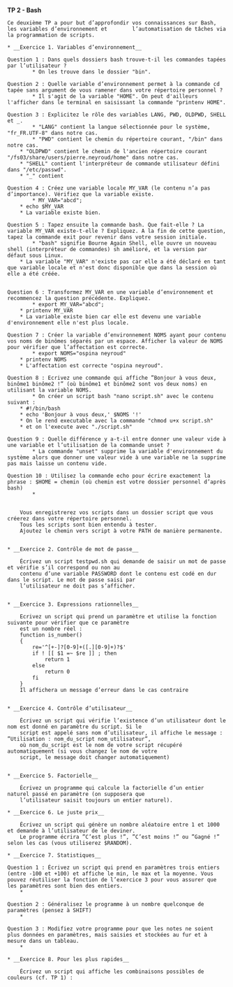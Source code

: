 **TP 2 - Bash**

	Ce deuxième TP a pour but d’approfondir vos connaissances sur Bash, les variables d’environnement et 		l’automatisation de tâches via la programmation de scripts.

	* __Exercice 1. Variables d’environnement__
	
	Question 1 : Dans quels dossiers bash trouve-t-il les commandes tapées par l’utilisateur ?
      		* On les trouve dans le dossier "bin".
      
	Question 2 : Quelle variable d’environnement permet à la commande cd tapée sans argument de vous ramener dans votre répertoire personnel ?
      		* Il s'agit de la variable "HOME". On peut d'ailleurs l'afficher dans le terminal en saisissant la commande "printenv HOME".
      
	Question 3 : Explicitez le rôle des variables LANG, PWD, OLDPWD, SHELL et _.
      		* "LANG" contient la langue sélectionnée pour le système, "fr_FR.UTF-8" dans notre cas.
      		* "PWD" contient le chemin du répertoire courant, "/bin" dans notre cas.
		* "OLDPWD" contient le chemin de l'ancien répertoire courant "/fs03/share/users/pierre.neyroud/home" dans notre cas.
		* "SHELL" contient l'interpréteur de commande utilisateur défini dans "/etc/passwd".
		* "_" contient
		
	Question 4 : Créez une variable locale MY_VAR (le contenu n’a pas d’importance). Vérifiez que la variable existe.
      		* MY_VAR="abcd";
		* echo $MY_VAR
		* La variable existe bien.
      
	Question 5 : Tapez ensuite la commande bash. Que fait-elle ? La variable MY_VAR existe-t-elle ? Expliquez. A la fin de cette question, tapez la commande exit pour revenir dans votre session initiale.
      		* "bash" signifie Bourne Again Shell, elle ouvre un nouveau shell (interpréteur de commandes) sh amélioré, et la version par défaut sous Linux.
		* La variable "MY_VAR" n'existe pas car elle a été déclaré en tant que variable locale et n'est donc disponible que dans la session où elle a été créée.
	
      
	Question 6 : Transformez MY_VAR en une variable d’environnement et recommencez la question précédente. Expliquez.
      		* export MY_VAR="abcd";
		* printenv MY_VAR
		* La variable existe bien car elle est devenu une variable d'environnement elle n'est plus locale.

	Question 7 : Créer la variable d’environnement NOMS ayant pour contenu vos noms de binômes séparés par un espace. Afficher la valeur de NOMS pour vérifier que l’affectation est correcte.
      		* export NOMS="ospina neyroud"
		* printenv NOMS
		* L'affectation est correcte "ospina neyroud".

	Question 8 : Ecrivez une commande qui affiche ”Bonjour à vous deux, binôme1 binôme2 !” (où binôme1 et binôme2 sont vos deux noms) en utilisant la variable NOMS.
      		* On créer un script bash "nano script.sh" avec le contenu suivant :
		* #!/bin/bash
		* echo 'Bonjour à vous deux,' $NOMS '!'
		* On le rend executable avec la commande "chmod u+x script.sh"
		* et on l'execute avec "./script.sh"
      
 	Question 9 : Quelle différence y a-t-il entre donner une valeur vide à une variable et l’utilisation de la commande unset ?
      		* La commande "unset" supprime la variable d'environnement du système alors que donner une valeur vide à une variable ne la supprime pas mais laisse un contenu vide.

	Question 10 : Utilisez la commande echo pour écrire exactement la phrase : $HOME = chemin (où chemin est votre dossier personnel d’après bash)
      		* 

	
		Vous enregistrerez vos scripts dans un dossier script que vous créerez dans votre répertoire personnel.
		Tous les scripts sont bien entendu à tester.
		Ajoutez le chemin vers script à votre PATH de manière permanente.


	* __Exercice 2. Contrôle de mot de passe__
	
		Écrivez un script testpwd.sh qui demande de saisir un mot de passe et vérifie s’il correspond ou non au
		contenu d’une variable PASSWORD dont le contenu est codé en dur dans le script. Le mot de passe saisi par
		l’utilisateur ne doit pas s’afficher.
	

	* __Exercice 3. Expressions rationnelles__
	
		Ecrivez un script qui prend un paramètre et utilise la fonction suivante pour vérifier que ce paramètre
		est un nombre réel :
		function is_number()
		{
			re='^[+-]?[0-9]+([.][0-9]+)?$'
			if ! [[ $1 =~ $re ]] ; then
				return 1
			else
				return 0
			fi
		}
		Il affichera un message d’erreur dans le cas contraire


	* __Exercice 4. Contrôle d’utilisateur__
	
		Écrivez un script qui vérifie l’existence d’un utilisateur dont le nom est donné en paramètre du script. Si le
		script est appelé sans nom d’utilisateur, il affiche le message : ”Utilisation : nom_du_script nom_utilisateur”,
		où nom_du_script est le nom de votre script récupéré automatiquement (si vous changez le nom de votre
		script, le message doit changer automatiquement)
	
	
	* __Exercice 5. Factorielle__

		Écrivez un programme qui calcule la factorielle d’un entier naturel passé en paramètre (on supposera que
		l’utilisateur saisit toujours un entier naturel).
	
	* __Exercice 6. Le juste prix__
	
		Écrivez un script qui génère un nombre aléatoire entre 1 et 1000 et demande à l’utilisateur de le deviner.
		Le programme écrira ”C’est plus !”, ”C’est moins !” ou ”Gagné !” selon les cas (vous utiliserez $RANDOM).

	* __Exercice 7. Statistiques__

	Question 1 : Écrivez un script qui prend en paramètres trois entiers (entre -100 et +100) et affiche le min, le max et la moyenne. Vous pouvez réutiliser la fonction de l’exercice 3 pour vous assurer que les paramètres sont bien des entiers.
		*
		
	Question 2 : Généralisez le programme à un nombre quelconque de paramètres (pensez à SHIFT)
		*
		
	Question 3 : Modifiez votre programme pour que les notes ne soient plus données en paramètres, mais saisies et stockées au fur et à mesure dans un tableau.
		*
		
	* __Exercice 8. Pour les plus rapides__

		Écrivez un script qui affiche les combinaisons possibles de couleurs (cf. TP 1) :
	
	
	
	
	
	
